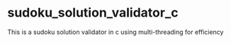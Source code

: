 # sudoku_solution_validator_c
This is a sudoku solution validator in c using multi-threading for efficiency
